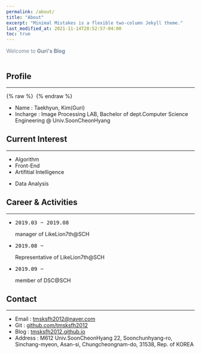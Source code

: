 ```yaml
---
permalink: /about/
title: "About"
excerpt: "Minimal Mistakes is a flexible two-column Jekyll theme."
last_modified_at: 2021-11-14T20:52:57-04:00
toc: true
---
```

<span style="color:lightslategray"> Welcome to **Guri's Blog** </span>
<br/><br/>

## Profile
---
{% raw %} <img src="https://ohjinjin.github.io/assets/images/ohjinjin.JPG" alt=""> {% endraw %}

* Name : Taekhyun, Kim(Guri)<br/>
* Incharge : Image Processing LAB, Bachelor of dept.Computer Science Engineering @ Univ.SoonCheonHyang<br/>

## Current Interest
---
* Algorithm<br/>
* Front-End<br/>
* Artifitial Intelligence<br/>
<!-- * Machine Learning<br/> -->
<!-- * Deep Learning<br/> -->
<!-- * Computer Vision<br/> -->
* Data Analysis<br/>

## Career & Activities
---
* <pre>2019.03 ~ 2019.08</pre> manager of LikeLion7th@SCH<br/>
* <pre>2019.08 ~        </pre> Representative of LikeLion7th@SCH<br/>
* <pre>2019.09 ~        </pre> member of DSC@SCH<br/>

## Contact
---
* Email : tmsksfh2012@naver.com<br/>
* Git : [github.com/tmsksfh2012](github.com/tmsksfh2012)<br/>
* Blog : [tmsksfh2012.github.io](tmsksfh2012.github.io)<br/>
* Address : M612 Univ.SoonCheonHyang 22, Soonchunhyang-ro, Sinchang-myeon, Asan-si, Chungcheongnam-do, 31538, Rep. of KOREA<br/>